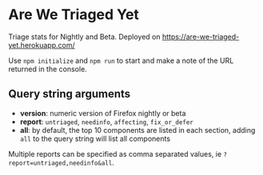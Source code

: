 # Are We Triaged Yet

Triage stats for Nightly and Beta. Deployed on https://are-we-triaged-yet.herokuapp.com/

Use `npm initialize` and `npm run` to start and make a note of the URL returned in the console. 

## Query string arguments

* **version**: numeric version of Firefox nightly or beta
* **report**: `untriaged`, `needinfo`, `affecting`, `fix_or_defer`
* **all**: by default, the top 10 components are listed in each section, adding `all` to the query string will list all components

Multiple reports can be specified as comma separated values, ie `?report=untriaged,needinfo&all`.
